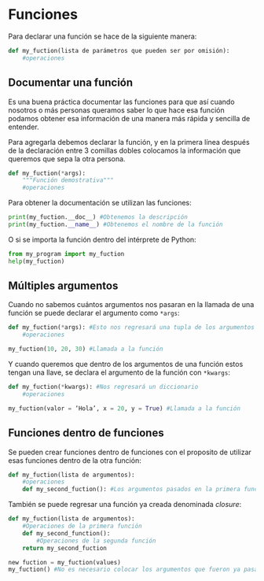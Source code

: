 # Funciones

Para declarar una función se hace de la siguiente manera:

~~~python
def my_fuction(lista de parámetros que pueden ser por omisión):
	#operaciones
~~~

## Documentar una función

Es una buena práctica documentar las funciones para que así cuando nosotros o más personas queramos saber lo que hace esa función podamos obtener esa información de una manera más rápida y sencilla de entender.

Para agregarla debemos declarar la función, y en la primera línea después de la declaración entre 3 comillas dobles colocamos la información que queremos que sepa la otra persona.

~~~python
def my_fuction(*args): 
	"""Función demostrativa"""
	#operaciones
~~~



Para obtener la documentación se utilizan las funciones:

~~~python
print(my_fuction.__doc__) #Obtenemos la descripción 
print(my_fuction.__name__) #Obtenemos el nombre de la función 
~~~

O si se importa la función dentro del intérprete de Python:

~~~python
from my_program import my_fuction
help(my_fuction)
~~~

 

## Múltiples argumentos

Cuando no sabemos cuántos argumentos nos pasaran en la llamada de una función se puede declarar el argumento como `*args`:

~~~python
def my_fuction(*args): #Esto nos regresará una tupla de los argumentos que fueron pasados
    #operaciones

my_fuction(10, 20, 30) #Llamada a la función
~~~



Y cuando queremos que dentro de los argumentos de una función estos tengan una llave, se declara el argumento de la función con `*kwargs`:

~~~python
def my_fuction(*kwargs): #Nos regresará un diccionario
	#operaciones

my_fuction(valor = ‘Hola’, x = 20, y = True) #Llamada a la función
~~~



## Funciones dentro de funciones

Se pueden crear funciones dentro de funciones con el proposito de utilizar esas funciones dentro de la otra función:

~~~python
def my_fuction(lista de argumentos):
    #operaciones
    def my_second_fuction(): #Los argumentos pasados en la primera función también podrán ser utilizados en esta
~~~



 También se puede regresar una función ya creada denominada *closure*:

~~~python
def my_fuction(lista de argumentos):
    #Operaciones de la primera función
    def my_second_function():
    	#Operaciones de la segunda función
    return my_second_fuction

new fuction = my_fuction(values)
my_fuction() #No es necesario colocar los argumentos que fueron ya pasados para crear la función

~~~